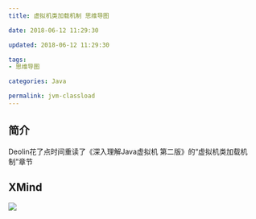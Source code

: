 ```yaml
---
title: 虚拟机类加载机制 思维导图

date: 2018-06-12 11:29:30

updated: 2018-06-12 11:29:30

tags:
- 思维导图

categories: Java

permalink: jvm-classload
---
```




## 简介

Deolin花了点时间重读了《深入理解Java虚拟机 第二版》的“虚拟机类加载机制”章节



## XMind

![](/images/mindmapping-jvm-classload-1.png)